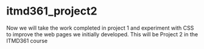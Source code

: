 # itmd361_project2
Now we will take the work completed in project 1 and experiment with CSS to improve the web pages we initially developed. This will be Project 2 in the ITMD361 course
